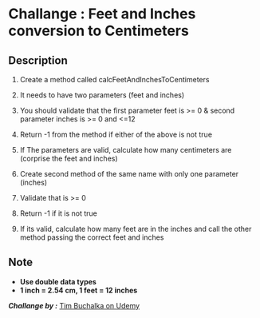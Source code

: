 # Challange :  Feet and Inches conversion to Centimeters

## Description

1. Create a method called calcFeetAndInchesToCentimeters

2. It needs to have two parameters (feet and inches)

3. You should validate that the first parameter feet is >= 0 & second parameter inches is >= 0 and <=12

4. Return -1 from the method if either of the above is not true

5. If The parameters are valid, calculate how many centimeters are (corprise the feet and inches)



6. Create second method of the same name with only one parameter (inches)

7. Validate that is >= 0

8. Return -1 if it is not true

9. If its valid, calculate how many feet are in the inches and call the other method passing the correct feet and inches


## Note
- **Use double data types**
- **1 inch = 2.54 cm, 1 feet = 12 inches** 

***Challange by :*** [Tim Buchalka on Udemy](https://www.udemy.com/course/java-the-complete-java-developer-course/)
